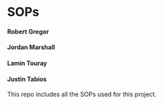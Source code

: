 # SOPs

#### Robert Gregor
#### Jordan Marshall
#### Lamin Touray
#### Justin Tabios

This repo includes all the SOPs used for this project.
